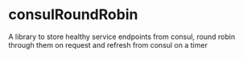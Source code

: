 # consulRoundRobin
A library to store healthy service endpoints from consul, round robin through them on request and refresh from consul on a timer
